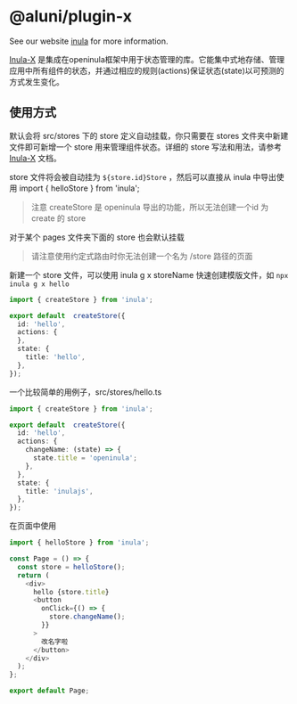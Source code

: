 # @aluni/plugin-x


See our website [inula]() for more information.

[Inula-X](https://docs.openinula.net/apis/Inula-X/) 是集成在openinula框架中用于状态管理的库。它能集中式地存储、管理应用中所有组件的状态，并通过相应的规则(actions)保证状态(state)以可预测的方式发生变化。

## 使用方式

默认会将 src/stores 下的 store 定义自动挂载，你只需要在 stores 文件夹中新建文件即可新增一个 store 用来管理组件状态。详细的 store 写法和用法，请参考 [Inula-X](https://docs.openinula.net/apis/Inula-X/)  文档。

store 文件将会被自动挂为 `${store.id}Store` ，然后可以直接从 inula 中导出使用 import { helloStore } from 'inula'; 

> 注意 createStore 是 openinula 导出的功能，所以无法创建一个id 为 create 的 store

对于某个 pages 文件夹下面的 store 也会默认挂载

> 请注意使用约定式路由时你无法创建一个名为 /store 路径的页面

新建一个 store 文件，可以使用 inula g x storeName 快速创建模版文件，如 `npx inula g x hello`

```ts
import { createStore } from 'inula';

export default  createStore({
  id: 'hello',
  actions: {
  },
  state: {
    title: 'hello',
  },
});
```

一个比较简单的用例子，src/stores/hello.ts

```ts
import { createStore } from 'inula';

export default  createStore({
  id: 'hello',
  actions: {
    changeName: (state) => {
      state.title = 'openinula';
    },
  },
  state: {
    title: 'inulajs',
  },
});
```

在页面中使用 

```ts
import { helloStore } from 'inula';

const Page = () => {
  const store = helloStore();
  return (
    <div>
      hello {store.title}
      <button
        onClick={() => {
          store.changeName();
        }}
      >
        改名字啦
      </button>
    </div>
  );
};

export default Page;
```